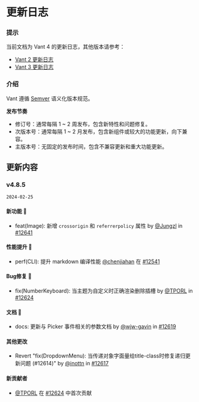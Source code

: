 # 更新日志

### 提示

当前文档为 Vant 4 的更新日志，其他版本请参考：

- [Vant 2 更新日志](https://vant-ui.github.io/vant/v2/#/zh-CN/changelog)
- [Vant 3 更新日志](https://vant-ui.github.io/vant/v3/#/zh-CN/changelog)

### 介绍

Vant 遵循 [Semver](https://semver.org/lang/zh-CN/) 语义化版本规范。

**发布节奏**

- 修订号：通常每隔 1 ~ 2 周发布，包含新特性和问题修复。
- 次版本号：通常每隔 1 ~ 2 月发布，包含新组件或较大的功能更新，向下兼容。
- 主版本号：无固定的发布时间，包含不兼容更新和重大功能更新。

## 更新内容

### v4.8.5

`2024-02-25`

#### 新功能 🎉

- feat(Image): 新增 `crossorigin` 和 `referrerpolicy` 属性 by [@Jungzl](https://github.com/Jungzl) in [#12641](https://github.com/youzan/vant/pull/12641)

#### 性能提升 🚀

- perf(CLI): 提升 markdown 编译性能 [@chenjiahan](https://github.com/chenjiahan) 在 [#12541](https://github.com/youzan/vant/pull/12541)

#### Bug修复 🐞

- fix(NumberKeyboard): 当主题为自定义时正确渲染删除插槽 by [@TPORL](https://github.com/TPORL) in [#12624](https://github.com/youzan/vant/pull/12624)

#### 文档 📖

- docs: 更新与 Picker 事件相关的参数文档 by [@wjw-gavin](https://github.com/wjw-gavin) in [#12619](https://github.com/youzan/vant/pull/12619)

#### 其他更改

- Revert "fix(DropdownMenu): 当传递对象字面量给title-class时修复递归更新问题 (#12614)" by [@inottn](https://github.com/inottn) in [#12617](https://github.com/youzan/vant/pull/12617)

#### 新贡献者

- [@TPORL](https://github.com/TPORL) 在 [#12624](https://github.com/youzan/vant/pull/12624) 中首次贡献


